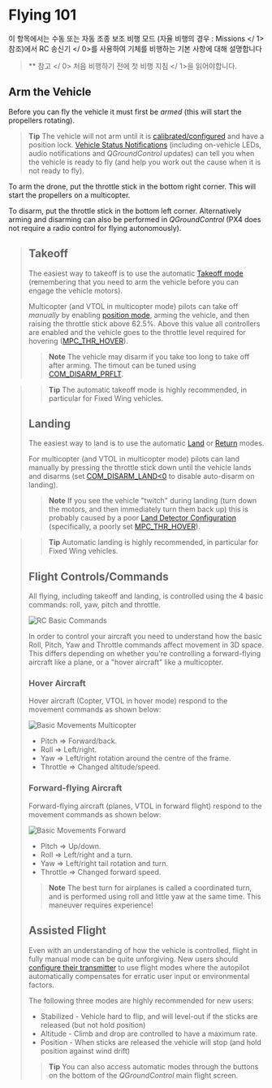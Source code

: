# Flying 101

이 항목에서는 수동 또는 자동 조종 보조 비행 모드 (자율 비행의 경우 :  Missions </ 1> 참조)에서  RC 송신기 </ 0>를 사용하여 기체를 비행하는 기본 사항에 대해 설명합니다</p> 

> ** 참고 </ 0> 처음 비행하기 전에  첫 비행 지침 </ 1>을 읽어야합니다.</p> </blockquote> 
> 
> ## Arm the Vehicle
> 
> Before you can fly the vehicle it must first be *armed* (this will start the propellers rotating).
> 
> > **Tip** The vehicle will not arm until it is [calibrated/configured](../config/README.md) and have a position lock. [Vehicle Status Notifications](../getting_started/vehicle_status.md) (including on-vehicle LEDs, audio notifications and *QGroundControl* updates) can tell you when the vehicle is ready to fly (and help you work out the cause when it is not ready to fly).
> 
> To arm the drone, put the throttle stick in the bottom right corner. This will start the propellers on a multicopter.
> 
> To disarm, put the throttle stick in the bottom left corner. Alternatively arming and disarming can also be performed in *QGroundControl* (PX4 does not require a radio control for flying autonomously).
> 
> 

<span id="takeoff-and-landing"></span>

> 
> ## Takeoff
> 
> The easiest way to takeoff is to use the automatic [Takeoff mode](../flight_modes/takeoff.md) (remembering that you need to arm the vehicle before you can engage the vehicle motors).
> 
> Multicopter (and VTOL in multicopter mode) pilots can take off *manually* by enabling [position mode](../flight_modes/README.md#position_mc), arming the vehicle, and then raising the throttle stick above 62.5%. Above this value all controllers are enabled and the vehicle goes to the throttle level required for hovering ([MPC_THR_HOVER](../advanced_config/parameter_reference.md#MPC_THR_HOVER)).
> 
> > **Note** The vehicle may disarm if you take too long to take off after arming. The timout can be tuned using [COM_DISARM_PRFLT](../advanced_config/parameter_reference.md#COM_DISARM_PRFLT).
> 
> 

<span></span>

> 
> > **Tip** The automatic takeoff mode is highly recommended, in particular for Fixed Wing vehicles.
> 
> ## Landing
> 
> The easiest way to land is to use the automatic [Land](../flight_modes/land.md) or [Return](../flight_modes/return.md) modes.
> 
> For multicopter (and VTOL in multicopter mode) pilots can land manually by pressing the throttle stick down until the vehicle lands and disarms (set [COM_DISARM_LAND<0](../advanced_config/parameter_reference.md#COM_DISARM_LAND) to disable auto-disarm on landing).
> 
> > **Note** If you see the vehicle "twitch" during landing (turn down the motors, and then immediately turn them back up) this is probably caused by a poor [Land Detector Configuration](../advanced_config/land_detector.md) (specifically, a poorly set [MPC_THR_HOVER](../advanced_config/parameter_reference.md#MPC_THR_HOVER)).
> 
> 

<span></span>

> 
> > **Tip** Automatic landing is highly recommended, in particular for Fixed Wing vehicles.
> 
> ## Flight Controls/Commands
> 
> All flying, including takeoff and landing, is controlled using the 4 basic commands: roll, yaw, pitch and throttle.
> 
> ![RC Basic Commands](../../images/rc_basic_commands.png)
> 
> In order to control your aircraft you need to understand how the basic Roll, Pitch, Yaw and Throttle commands affect movement in 3D space. This differs depending on whether you're controlling a forward-flying aircraft like a plane, or a "hover aircraft" like a multicopter.
> 
> ### Hover Aircraft
> 
> Hover aircraft (Copter, VTOL in hover mode) respond to the movement commands as shown below:
> 
> ![Basic Movements Multicopter](../../images/basic_movements_multicopter.png)
> 
> * Pitch => Forward/back.
> * Roll => Left/right.
> * Yaw => Left/right rotation around the centre of the frame.
> * Throttle => Changed altitude/speed.
> 
> ### Forward-flying Aircraft
> 
> Forward-flying aircraft (planes, VTOL in forward flight) respond to the movement commands as shown below:
> 
> ![Basic Movements Forward](../../images/basic_movements_forward.png)
> 
> * Pitch => Up/down.
> * Roll => Left/right and a turn.
> * Yaw => Left/right tail rotation and turn.
> * Throttle => Changed forward speed.
> 
> > **Note** The best turn for airplanes is called a coordinated turn, and is performed using roll and little yaw at the same time. This maneuver requires experience!
> 
> ## Assisted Flight
> 
> Even with an understanding of how the vehicle is controlled, flight in fully manual mode can be quite unforgiving. New users should [configure their transmitter](../config/flight_mode.md) to use flight modes where the autopilot automatically compensates for erratic user input or environmental factors.
> 
> The following three modes are highly recommended for new users:
> 
> * Stabilized - Vehicle hard to flip, and will level-out if the sticks are released (but not hold position)
> * Altitude - Climb and drop are controlled to have a maximum rate.
> * Position - When sticks are released the vehicle will stop (and hold position against wind drift)
> 
> > **Tip** You can also access automatic modes through the buttons on the bottom of the *QGroundControl* main flight screen.